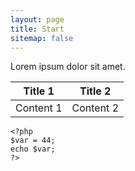 ```yaml
---
layout: page
title: Start
sitemap: false
---
```


Lorem ipsum dolor sit amet. 

|Title 1|Title 2|
|--|--|
|Content 1|Content 2|

    <?php
    $var = 44;
    echo $var;
    ?>

